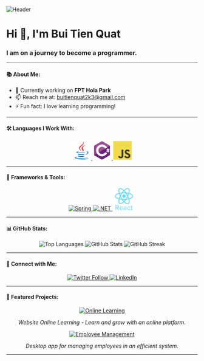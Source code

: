 ![Header](https://firebasestorage.googleapis.com/v0/b/flexi-coding.appspot.com/o/dempgi7-520f8d5f-63d4-4453-8822-dbc149ae27f8.gif?alt=media&token=91c0c7b2-93c3-4029-b011-1a8703c5730d)

# Hi 👋, I'm Bui Tien Quat
### I am on a journey to become a programmer.

---

#### 📚 About Me:
- 🔭 Currently working on **FPT Hola Park**
- 📫 Reach me at: [buitienquat2k3@gmail.com](mailto:buitienquat2k3@gmail.com)
- ⚡ Fun fact: I love learning programming!

---

#### 🛠️ Languages I Work With:
<div align="center">
  <a href="https://www.java.com" target="_blank" rel="noreferrer">
    <img src="https://raw.githubusercontent.com/devicons/devicon/master/icons/java/java-original.svg" alt="Java" width="50" height="50"/>
  </a>
  <a href="https://learn.microsoft.com/en-us/dotnet/csharp/" target="_blank" rel="noreferrer">
    <img src="https://raw.githubusercontent.com/devicons/devicon/master/icons/csharp/csharp-original.svg" alt="C#" width="50" height="50"/>
  </a>
  <a href="https://developer.mozilla.org/en-US/docs/Web/JavaScript" target="_blank" rel="noreferrer">
    <img src="https://raw.githubusercontent.com/devicons/devicon/master/icons/javascript/javascript-original.svg" alt="JavaScript" width="50" height="50"/>
  </a>
</div>

---

#### 🚀 Frameworks & Tools:
<div align="center">
  <a href="https://spring.io/" target="_blank" rel="noreferrer">
    <img src="https://www.vectorlogo.zone/logos/springio/springio-icon.svg" alt="Spring" width="60" height="60"/>
  </a>
  <a href="https://dotnet.microsoft.com/" target="_blank" rel="noreferrer">
    <img src="https://upload.wikimedia.org/wikipedia/commons/e/ee/.NET_Core_Logo.svg" alt=".NET" width="60" height="60"/>
  </a>
  <a href="https://reactjs.org/" target="_blank" rel="noreferrer">
    <img src="https://raw.githubusercontent.com/devicons/devicon/master/icons/react/react-original-wordmark.svg" alt="React" width="60" height="60"/>
  </a>
</div>

---

#### 📊 GitHub Stats:
<div align="center">
  <img src="https://github-readme-stats.vercel.app/api/top-langs?username=Halocau&show_icons=true&locale=en&layout=compact&theme=tokyonight" alt="Top Languages" width="400"/>
  <img src="https://github-readme-stats.vercel.app/api?username=Halocau&theme=tokyonight&show_icons=true" alt="GitHub Stats" width="400"/>
  <img src="https://github-readme-streak-stats.herokuapp.com/?user=Halocau&&theme=tokyonight" alt="GitHub Streak" width="400"/>
</div>

---

#### 📱 Connect with Me:
<p align="center">
  <a href="https://twitter.com/yourusername" target="_blank">
    <img src="https://img.shields.io/twitter/follow/yourusername?logo=twitter&style=for-the-badge" alt="Twitter Follow" />
  </a>
  <a href="https://www.linkedin.com/in/yourusername/" target="_blank">
    <img src="https://img.shields.io/badge/LinkedIn-%230077B5.svg?&style=for-the-badge&logo=linkedin&logoColor=white" alt="LinkedIn" />
  </a>
</p>

---

#### 🌟 Featured Projects:

<div align="center">
  <a href="https://github.com/Halocau/OnlineLearning.git" target="_blank">
    <img src="https://img.shields.io/badge/Online%20Learning-%230077B5.svg?&style=for-the-badge&logo=github&logoColor=white" alt="Online Learning" width="200" height="50"/>
  </a>
  <p align="center">
    <i>Website Online Learning - Learn and grow with an online platform.</i>
  </p>
  
  <a href="https://github.com/Halocau/EmployeeManagement.git" target="_blank">
    <img src="https://img.shields.io/badge/Employee%20Management-%23FF5733.svg?&style=for-the-badge&logo=github&logoColor=white" alt="Employee Management" width="200" height="50"/>
  </a>
  <p align="center">
    <i>Desktop app for managing employees in an efficient system.</i>
  </p>
</div>

---
